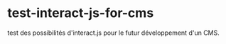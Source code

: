 # test-interact-js-for-cms
test des possibilités d'interact.js pour le futur développement d'un CMS.
